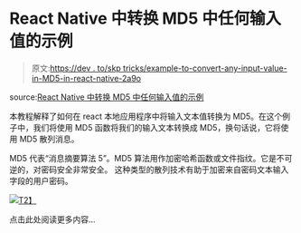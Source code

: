 # React Native 中转换 MD5 中任何输入值的示例

> 原文:[https://dev . to/skp tricks/example-to-convert-any-input-value-in-MD5-in-react-native-2a9o](https://dev.to/skptricks/example-to-convert-any-input-value-in-md5-in-react-native-2a9o)

source:[React Native 中转换 MD5 中任何输入值的示例](https://www.skptricks.com/2019/07/example-to-convert-any-input-value-in-md5-react-native.html)

本教程解释了如何在 react 本地应用程序中将输入文本值转换为 MD5。在这个例子中，我们将使用 MD5 函数将我们的输入文本转换成 MD5，换句话说，它将使用 MD5 散列消息。

MD5 代表“消息摘要算法 5”。MD5 算法用作加密哈希函数或文件指纹。它是不可逆的，对密码安全非常安全。
这种类型的散列技术有助于加密来自密码文本输入字段的用户密码。

[![](../Images/ee4d3681515605daba442d537fb600ce.png)T2】](https://res.cloudinary.com/practicaldev/image/fetch/s--7TQPuFHX--/c_limit%2Cf_auto%2Cfl_progressive%2Cq_auto%2Cw_880/https://1.bp.blogspot.com/-jYJqxh1Rp_Y/XT5u_ZSY5EI/AAAAAAAADIg/YpA5FfgFTGYCpSm7Hs4bZSQ9EwWZYzkqwCLcBGAs/s400/example-to-convert-any-input-value-in-md5-react-native.jpg)

点击此处阅读更多内容...